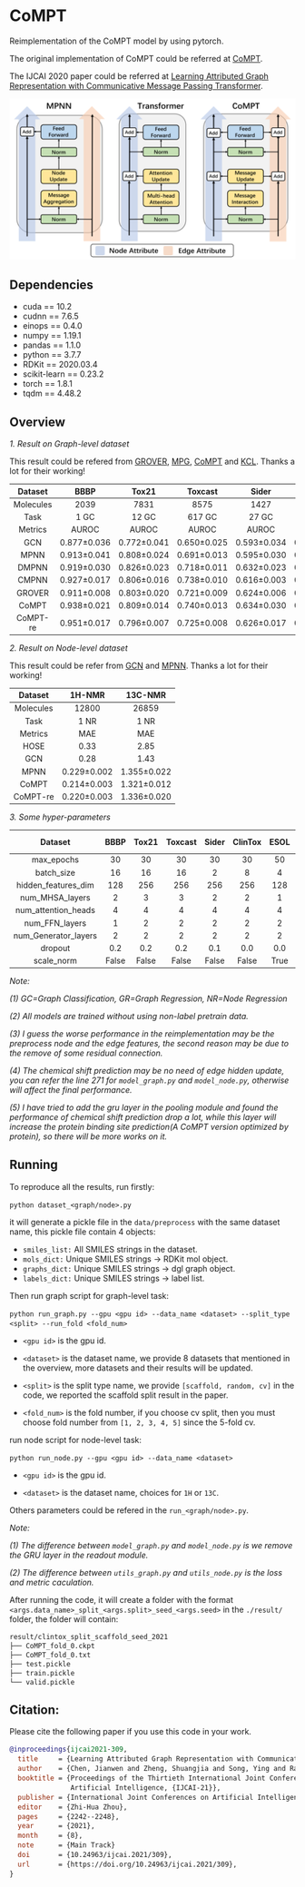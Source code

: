 # CoMPT

Reimplementation of the CoMPT model by using pytorch.

The original implementation of CoMPT could be referred at [CoMPT](https://github.com/jcchan23/CoMPT).

The IJCAI 2020 paper could be referred at [Learning Attributed Graph Representation with Communicative Message Passing Transformer](https://www.ijcai.org/proceedings/2021/0309.pdf).

![CoMPT_framework](./framework.png)

## Dependencies
+ cuda == 10.2
+ cudnn == 7.6.5
+ einops == 0.4.0
+ numpy == 1.19.1
+ pandas == 1.1.0
+ python == 3.7.7
+ RDKit == 2020.03.4
+ scikit-learn == 0.23.2
+ torch == 1.8.1
+ tqdm == 4.48.2

## Overview

*1. Result on Graph-level dataset*

This result could be refered from [GROVER](https://arxiv.org/pdf/2007.02835.pdf), [MPG](https://arxiv.org/pdf/2012.11175.pdf),  [CoMPT](https://www.ijcai.org/proceedings/2021/0309.pdf) and [KCL](https://arxiv.org/pdf/2112.00544.pdf). Thanks a lot for their working! 

| Dataset | BBBP | Tox21 | Toxcast | Sider | ClinTox | ESOL | FreeSolv | Lipophilicity |
|:---:    |:---: |:---:  |:---:    |:---:  |:---:    |:---: |:---:     |:---:          |
|Molecules|2039  |7831   |8575     |1427   |1478     |1128  |642       |4200           |
|Task     |1 GC  |12 GC  |617 GC   |27 GC  |2 GC     |1 GR  |1 GR      |1 GR           |
|Metrics  |AUROC |AUROC  |AUROC    |AUROC  |AUROC    |RMSE  |RMSE      |RMSE           |
|GCN      |0.877±0.036|0.772±0.041|0.650±0.025|0.593±0.034|0.845±0.051|1.068±0.050|2.900±0.135|0.712±0.049|
|MPNN     |0.913±0.041|0.808±0.024|0.691±0.013|0.595±0.030|0.879±0.054|1.167±0.430|2.185±0.952|0.672±0.051|
|DMPNN    |0.919±0.030|0.826±0.023|0.718±0.011|0.632±0.023|0.897±0.040|0.980±0.258|2.177±0.914|0.653±0.046|
|CMPNN    |0.927±0.017|0.806±0.016|0.738±0.010|0.616±0.003|0.902±0.008|0.798±0.112|2.007±0.442|0.614±0.029|
|GROVER   |0.911±0.008|0.803±0.020|0.721±0.009|0.624±0.006|0.884±0.013|0.911±0.116|1.987±0.072|0.643±0.030|
|CoMPT    |0.938±0.021|0.809±0.014|0.740±0.013|0.634±0.030|0.934±0.019|0.774±0.058|1.855±0.578|0.592±0.048|
|CoMPT-re |0.951±0.017|0.796±0.007|0.725±0.008|0.626±0.017|0.904±0.021|0.832±0.147|1.948±0.471|0.616±0.019|

*2. Result on Node-level dataset*

This result could be refer from [GCN](https://jcheminf.biomedcentral.com/articles/10.1186/s13321-019-0374-3) and [MPNN](https://pubs.acs.org/doi/10.1021/acs.jcim.0c00195). Thanks a lot for their working!

| Dataset | 1H-NMR | 13C-NMR |
|:---:    |:---: |:---:  |
|Molecules|12800  |26859   |
|Task     |1 NR  |1 NR  |
|Metrics  |MAE |MAE  |
|HOSE     |0.33|2.85|
|GCN      |0.28|1.43|
|MPNN     |0.229±0.002|1.355±0.022|
|CoMPT    |0.214±0.003|1.321±0.012|
|CoMPT-re |0.220±0.003|1.336±0.020|


*3. Some hyper-parameters*

| Dataset | BBBP | Tox21 | Toxcast | Sider | ClinTox | ESOL | FreeSolv | Lipophilicity | 1H-NMR | 13C-NMR |
|:---:    |:---: |:---:  |:---:    |:---:  |:---:    |:---: |:---:     |:---:          |:---:   |:---:    |
|max_epochs|30|30|30|30|30|50|50|50|150|150|
|batch_size|16|16|16|2|8|4|4|8|32|32|
|hidden_features_dim|128|256|256|256|256|128|128|256|256|256|
|num_MHSA_layers|2|3|3|2|2|1|2|3|6|6|
|num_attention_heads|4|4|4|4|4|4|4|4|4|4|
|num_FFN_layers|1|2|2|2|2|2|2|2|2|2|
|num_Generator_layers|2|2|2|2|2|2|2|2|3|3|
|dropout|0.2|0.2|0.2|0.1|0.0|0.0|0.0|0.0|0.1|0.1|
|scale_norm|False|False|False|False|False|True|True|False|True|True|

*Note:*

*(1) GC=Graph Classification, GR=Graph Regression, NR=Node Regression*

*(2) All models are trained without using non-label pretrain data.*

*(3) I guess the worse performance in the reimplementation may be the preprocess node and the edge features, the second reason may be due to the remove of some residual connection.*

*(4) The chemical shift prediction may be no need of edge hidden update, you can refer the line 271 for `model_graph.py` and `model_node.py`, otherwise will affect the final performance.*

*(5) I have tried to add the gru layer in the pooling module and found the performance of chemical shift prediction drop a lot, while this layer will increase the protein binding site prediction(A CoMPT version optimized by protein), so there will be more works on it.*

## Running

To reproduce all the results, run firstly:

`python dataset_<graph/node>.py`

it will generate a pickle file in the `data/preprocess` with the same dataset name, this pickle file contain 4 objects:

+ `smiles_list:` All SMILES strings in the dataset.
+ `mols_dict:` Unique SMILES strings -> RDKit mol object.
+ `graphs_dict:` Unique SMILES strings -> dgl graph object.
+ `labels_dict:` Unique SMILES strings -> label list.

Then run graph script for graph-level task:

`python run_graph.py --gpu <gpu id> --data_name <dataset> --split_type <split> --run_fold <fold_num>`

+ `<gpu id>` is the gpu id.

+ `<dataset>` is the dataset name, we provide 8 datasets that mentioned in the overview, more datasets and their results will be updated.

+ `<split>` is the split type name, we provide `[scaffold, random, cv]` in the code, we reported the scaffold split result in the paper.

+ `<fold_num>` is the fold number, if you choose cv split, then you must choose fold number from `[1, 2, 3, 4, 5]` since the 5-fold cv.

run node script for node-level task:

`python run_node.py --gpu <gpu id> --data_name <dataset>`

+ `<gpu id>` is the gpu id.

+ `<dataset>` is the dataset name, choices for `1H` or `13C`.

Others parameters could be refered in the `run_<graph/node>.py`.

*Note:*

*(1) The difference between `model_graph.py` and `model_node.py` is we remove the GRU layer in the readout module.*

*(2) The difference between `utils_graph.py` and `utils_node.py` is the loss and metric caculation.* 


After running the code, it will create a folder with the format `<args.data_name>_split_<args.split>_seed_<args.seed>` in the `./result/` folder, the folder will contain:
```
result/clintox_split_scaffold_seed_2021
├── CoMPT_fold_0.ckpt
├── CoMPT_fold_0.txt
├── test.pickle
├── train.pickle
└── valid.pickle
```

## Citation:

Please cite the following paper if you use this code in your work.
```bibtex
@inproceedings{ijcai2021-309,
  title     = {Learning Attributed Graph Representation with Communicative Message Passing Transformer},
  author    = {Chen, Jianwen and Zheng, Shuangjia and Song, Ying and Rao, Jiahua and Yang, Yuedong},
  booktitle = {Proceedings of the Thirtieth International Joint Conference on
               Artificial Intelligence, {IJCAI-21}},
  publisher = {International Joint Conferences on Artificial Intelligence Organization},
  editor    = {Zhi-Hua Zhou},
  pages     = {2242--2248},
  year      = {2021},
  month     = {8},
  note      = {Main Track}
  doi       = {10.24963/ijcai.2021/309},
  url       = {https://doi.org/10.24963/ijcai.2021/309},
}
```
